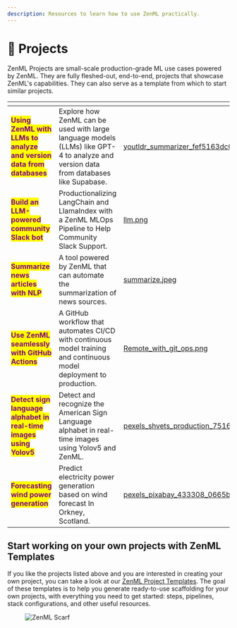 ```yaml
---
description: Resources to learn how to use ZenML practically.
---
```


# 🧩 Projects

ZenML Projects are small-scale production-grade ML use cases powered by ZenML. They are fully fleshed-out, end-to-end, projects that showcase ZenML's capabilities. They can also serve as a template from which to start similar projects.

<table data-column-title-hidden data-view="cards"><thead><tr><th></th><th></th><th data-hidden data-card-cover data-type="files"></th><th data-hidden data-card-target data-type="content-ref"></th></tr></thead><tbody><tr><td><mark style="color:purple;"><strong>Using ZenML with LLMs to analyze and version data from databases</strong></mark></td><td>Explore how ZenML can be used with large language models (LLMs) like GPT-4 to analyze and version data from databases like Supabase.</td><td><a href="../../.gitbook/assets/youtldr_summarizer_fef5163dc0.webp">youtldr_summarizer_fef5163dc0.webp</a></td><td><a href="https://github.com/zenml-io/zenml-projects/tree/main/supabase-openai-summary">https://github.com/zenml-io/zenml-projects/tree/main/supabase-openai-summary</a></td></tr><tr><td><mark style="color:purple;"><strong>Build an LLM-powered community Slack bot</strong></mark></td><td>Productionalizing LangChain and LlamaIndex with a ZenML MLOps Pipeline to Help Community Slack Support.</td><td><a href="../../.gitbook/assets/llm.png">llm.png</a></td><td><a href="https://github.com/zenml-io/zenml-projects/tree/main/langchain-llamaindex-slackbot">https://github.com/zenml-io/zenml-projects/tree/main/langchain-llamaindex-slackbot</a></td></tr><tr><td><mark style="color:purple;"><strong>Summarize news articles with NLP</strong></mark></td><td>A tool powered by ZenML that can automate the summarization of news sources.</td><td><a href="../../.gitbook/assets/summarize.jpeg">summarize.jpeg</a></td><td><a href="https://github.com/zenml-io/zenml-projects/tree/main/zen-news-summarization">https://github.com/zenml-io/zenml-projects/tree/main/zen-news-summarization</a></td></tr><tr><td><mark style="color:purple;"><strong>Use ZenML seamlessly with GitHub Actions</strong></mark></td><td>A GitHub workflow that automates CI/CD with continuous model training and continuous model deployment to production.</td><td><a href="../../.gitbook/assets/Remote_with_git_ops.png">Remote_with_git_ops.png</a></td><td><a href="https://github.com/zenml-io/zenml-gitflow">https://github.com/zenml-io/zenml-gitflow</a></td></tr><tr><td><mark style="color:purple;"><strong>Detect sign language alphabet in real-time images using Yolov5</strong></mark></td><td>Detect and recognize the American Sign Language alphabet in real-time images using Yolov5 and ZenML.</td><td><a href="../../.gitbook/assets/pexels_shvets_production_7516363_8bec88f86d.webp">pexels_shvets_production_7516363_8bec88f86d.webp</a></td><td><a href="https://github.com/zenml-io/zenml-projects/tree/main/sign-language-detection-yolov5">https://github.com/zenml-io/zenml-projects/tree/main/sign-language-detection-yolov5</a></td></tr><tr><td><mark style="color:purple;"><strong>Forecasting wind power generation</strong></mark></td><td>Predict electricity power generation based on wind forecast In Orkney, Scotland.</td><td><a href="../../.gitbook/assets/pexels_pixabay_433308_0665b2fb5b.webp">pexels_pixabay_433308_0665b2fb5b.webp</a></td><td><a href="https://github.com/zenml-io/zenml-projects/tree/main/time-series-forecast">https://github.com/zenml-io/zenml-projects/tree/main/time-series-forecast</a></td></tr></tbody></table>

## Start working on your own projects with ZenML Templates

If you like the projects listed above and you are interested in creating your own project, you can take a look at our [ZenML Project Templates](https://github.com/zenml-io/zenml-project-templates). The goal of these templates is to help you generate ready-to-use scaffolding for your own projects, with everything you need to get started: steps, pipelines, stack configurations, and other useful resources.

<figure><img src="https://static.scarf.sh/a.png?x-pxid=f0b4f458-0a54-4fcd-aa95-d5ee424815bc" alt="ZenML Scarf"><figcaption></figcaption></figure>
